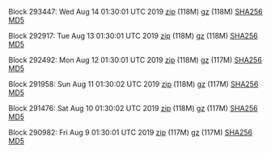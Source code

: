 Block 293447: Wed Aug 14 01:30:01 UTC 2019 [zip](https://files.01coin.io/mainnet/2019-08-14/bootstrap.dat.zip) (118M) [gz](https://files.01coin.io/mainnet/2019-08-14/bootstrap.dat.tar.gz) (118M) [SHA256](https://files.01coin.io/mainnet/2019-08-14/sha256.txt) [MD5](https://files.01coin.io/mainnet/2019-08-14/md5.txt)

Block 292917: Tue Aug 13 01:30:01 UTC 2019 [zip](https://files.01coin.io/mainnet/2019-08-13/bootstrap.dat.zip) (118M) [gz](https://files.01coin.io/mainnet/2019-08-13/bootstrap.dat.tar.gz) (118M) [SHA256](https://files.01coin.io/mainnet/2019-08-13/sha256.txt) [MD5](https://files.01coin.io/mainnet/2019-08-13/md5.txt)

Block 292492: Mon Aug 12 01:30:01 UTC 2019 [zip](https://files.01coin.io/mainnet/2019-08-12/bootstrap.dat.zip) (118M) [gz](https://files.01coin.io/mainnet/2019-08-12/bootstrap.dat.tar.gz) (117M) [SHA256](https://files.01coin.io/mainnet/2019-08-12/sha256.txt) [MD5](https://files.01coin.io/mainnet/2019-08-12/md5.txt)

Block 291958: Sun Aug 11 01:30:02 UTC 2019 [zip](https://files.01coin.io/mainnet/2019-08-11/bootstrap.dat.zip) (118M) [gz](https://files.01coin.io/mainnet/2019-08-11/bootstrap.dat.tar.gz) (117M) [SHA256](https://files.01coin.io/mainnet/2019-08-11/sha256.txt) [MD5](https://files.01coin.io/mainnet/2019-08-11/md5.txt)

Block 291476: Sat Aug 10 01:30:02 UTC 2019 [zip](https://files.01coin.io/mainnet/2019-08-10/bootstrap.dat.zip) (118M) [gz](https://files.01coin.io/mainnet/2019-08-10/bootstrap.dat.tar.gz) (117M) [SHA256](https://files.01coin.io/mainnet/2019-08-10/sha256.txt) [MD5](https://files.01coin.io/mainnet/2019-08-10/md5.txt)

Block 290982: Fri Aug  9 01:30:01 UTC 2019 [zip](https://files.01coin.io/mainnet/2019-08-09/bootstrap.dat.zip) (117M) [gz](https://files.01coin.io/mainnet/2019-08-09/bootstrap.dat.tar.gz) (117M) [SHA256](https://files.01coin.io/mainnet/2019-08-09/sha256.txt) [MD5](https://files.01coin.io/mainnet/2019-08-09/md5.txt)

